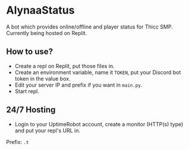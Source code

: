 # AlynaaStatus
A bot which provides online/offline and player status for Thicc SMP.
Currently being hosted on Replit.

## How to use?
- Create a repl on Replit, put those files in.
- Create an environment variable, name it `TOKEN`, put your Discord bot token in the value box.
- Edit your server IP and prefix if you want in `main.py`.
- Start repl.

## 24/7 Hosting
- Login to your UptimeRobot account, create a monitor (HTTP(s) type) and put your repl's URL in.

Prefix: `.t`
